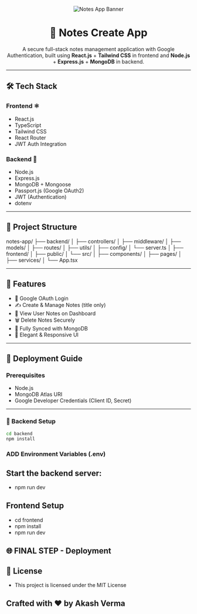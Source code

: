 <!-- Thumbnail Banner -->
<p align="center">
  <img src="https://res.cloudinary.com/dsqr9jkvq/image/upload/v1753859365/ChatGPT_Image_Jul_30_2025_at_12_39_05_PM_jd3zvq.png" alt="Notes App Banner" style="max-width: 100%;" />
</p>

<h1 align="center">📝 Notes Create App</h1>

<p align="center">
  A secure full-stack notes management application with Google Authentication, built using <strong>React.js</strong> + <strong>Tailwind CSS</strong> in frontend and <strong>Node.js</strong> + <strong>Express.js</strong> + <strong>MongoDB</strong> in backend. 
</p>

---

## 🛠️ Tech Stack

### Frontend ⚛️
- React.js
- TypeScript
- Tailwind CSS
- React Router
- JWT Auth Integration

### Backend 🧩
- Node.js
- Express.js
- MongoDB + Mongoose
- Passport.js (Google OAuth2)
- JWT (Authentication)
- dotenv

---

## 📁 Project Structure

notes-app/
├── backend/
│ ├── controllers/
│ ├── middleware/
│ ├── models/
│ ├── routes/
│ ├── utils/
│ ├── config/
│ └── server.ts
│
├── frontend/
│ ├── public/
│ └── src/
│ ├── components/
│ ├── pages/
│ ├── services/
│ └── App.tsx


---

## 🔐 Features

- 🔐 Google OAuth Login
- ✍️ Create & Manage Notes (title only)
- 🧾 View User Notes on Dashboard
- 🗑️ Delete Notes Securely
- 🔄 Fully Synced with MongoDB
- 🎨 Elegant & Responsive UI

---

## 🚀 Deployment Guide

### Prerequisites

- Node.js
- MongoDB Atlas URI
- Google Developer Credentials (Client ID, Secret)

---

### 🔧 Backend Setup

```bash
cd backend
npm install
```

### ADD Environment Variables (.env)

## Start the backend server:
- npm run dev

## Frontend Setup
- cd frontend
- npm install
- npm run dev

## 🌐 FINAL STEP - Deployment

## 📄 License
- This project is licensed under the MIT License

## Crafted with ❤️ by Akash Verma